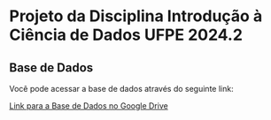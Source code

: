 # Projeto da Disciplina Introdução à Ciência de Dados UFPE 2024.2

## Base de Dados

Você pode acessar a base de dados através do seguinte link:

[Link para a Base de Dados no Google Drive](https://drive.google.com/file/d/1MnKIsqN8N4pPXdRHjKi5z8sV_dX7DAD_/view?usp=drive_link)
